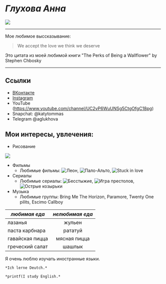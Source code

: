 # *Глухова Анна*

![](https://pp.userapi.com/c840136/v840136116/32105/Xeo0P0iCgI0.jpg)

**********
Мое любимое выссказывание:
>We accept the love we think we deserve

Это цитата из моей любимой книги "The Perks of Being a Wallflower" by Stephen Chbosky
***********

## Ссылки

* [ВКонтакте](https://vk.com/punkasadaisy)  
* [Instagram](https://www.instagram.com/rxxmona/) 
* YouTube (https://www.youtube.com/channel/UC2vP6WuUNSg5CtgOfgC18pg)
* Snapchat: @katytommas
* Telegram @aglukhova

## Мои интересы, увлечения:
+ Рисование 

![](https://pp.userapi.com/c837221/v837221517/556e5/Azy2r1AbZ0A.jpg)

+ Фильмы 
   - Любимые фильмы: ![Леон](https://www.kinopoisk.ru/film/leon-1994-389/), ![Пало-Альто](https://www.kinopoisk.ru/film/palo-alto-2013-714101/), ![Stuck in love](https://www.kinopoisk.ru/film/zastryal-v-lyubvi-2012-665121/) 
+ Сериалы 
   - Любимые сериалы: ![Бесстыжие](https://www.kinopoisk.ru/film/besstydniki-2011-571335/), ![Игра престолов](https://www.kinopoisk.ru/film/igra-prestolov-2011-464963/), ![Острые козырьки](https://www.kinopoisk.ru/film/ostrye-kozyrki-2013-716587/)
+ Музыка
   - Любимые группы: Bring Me The Horizon, Paramore, Twenty One pilits, Escimo Callboy
   
   
***любимая еда***|***нелюбимая еда***|
---|:---:
лазанья|жульен|
паста карбнара|рататуй
гавайская пицца|мясная пицца
греческий салат|шашлык

Я очень люблю изучать иностранные языки. 

    *Ich lerne Deutch.*

    *printf(I study English.*

